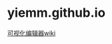 # yiemm.github.io



[可视化编辑器wiki](https://yiemm.github.io/%E5%8F%AF%E8%A7%86%E5%8C%96%E7%BC%96%E8%BE%91%E5%99%A8.html)